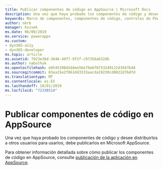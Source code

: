 ```yaml
---
title: Publicar componentes de código en AppSource | Microsoft Docs
description: Una vez que haya probado los componentes de código y desee distribuirlos a otros usuarios para usarlos, debe publicarlos en Microsoft AppSource.
keywords: Marco de componentes, componentes de código, controles de PowerApps
author: nkrb
manager: kvivek
ms.date: 06/09/2019
ms.service: powerapps
ms.custom:
- dyn365-a11y
- dyn365-developer
ms.topic: article
ms.assetid: 7923e36d-3640-49f7-9f2f-c97358a632db
ms.author: nabuthuk
ms.openlocfilehash: e954539845d4ee56e79a6f0753249122d3947b48
ms.sourcegitcommit: 63ea15e2f861d43333aacda19230cd8922d7bdfd
ms.translationtype: MT
ms.contentlocale: es-ES
ms.lasthandoff: 10/01/2019
ms.locfileid: "72338514"
---
```

# <a name="publish-code-components-on-appsource"></a>Publicar componentes de código en AppSource

Una vez que haya probado los componentes de código y desee distribuirlos a otros usuarios para usarlos, debe publicarlos en Microsoft AppSource.

Para obtener información detallada sobre cómo publicar los componentes de código en AppSource, consulte [publicación de la aplicación en AppSource](/powerapps/developer/common-data-service/publish-app-appsource).

